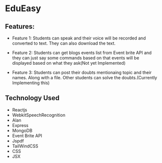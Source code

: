 # EduEasy

## Features:

* Feature 1: Students can speak and their voice will be recorded and converted to text. They can also download the text.

* Feature 2: Students can get blogs events list from Event brite API and they can just say some commands based on that events will be displayed based on what they ask(Not yet Implemented)

* Feature 3: Students can post their doubts mentionaing topic and their names. Along with a file. Other students can solve the doubts.(Currently Implementing this)



## Technology Used

* Reactjs
* WebkitSpeechRecognition
* Alan
* Express
* MongoDB
* Event Brite API
* Jspdf
* TailWindCSS
* CSS
* JSX

